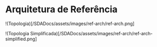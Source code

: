 # Arquitetura de Referência

!(Topologia)[/SDADocs/assets/images/ref-arch/ref-arch.png]

!(Topologia Simplificada)[/SDADocs/assets/images/ref-arch/ref-arch-simplified.png]
